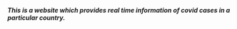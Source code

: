 ***This is a website which provides real time information of covid cases in a particular country.***
